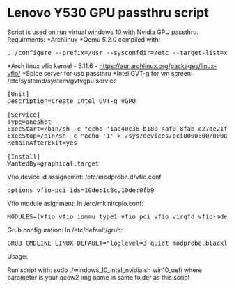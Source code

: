 # Lenovo Y530 GPU passthru script

Script is used on run virtual windows 10 with Nvidia GPU passthru.
Requirments:
*Archlinux
*Qemu 5.2.0 compiled with: 
<pre>
../configure --prefix=/usr --sysconfdir=/etc --target-list=x86_64-softmmu --libexecdir=/usr/lib/qemu --localstatedir=/var --bindir=/usr/bin/ --enable-gnutls --enable-gtk --enable-vnc --enable-vnc-sasl --enable-vnc-png --enable-vnc-jpeg --enable-curl --enable-kvm --enable-linux-aio --enable-cap-ng --enable-vhost-net --enable-vhost-crypto --enable-spice --enable-usb-redir --enable-lzo --enable-snappy --enable-bzip2 --enable-coroutine-pool --enable-libxml2 --enable-tcmalloc --enable-replication --enable-tools --enable-capstone --audio-drv-list=alsa,pa,oss --enable-sdl --enable-vnc --enable-opengl --enable-libusb --enable-guest-agent --enable-curses --enable-kvm --enable-virglrenderer --enable-plugins --enable-vvfat --enable-vdi --enable-qed --enable-qcow1 --enable-dmg --enable-virtfs --enable-libudev --enable-vde --enable-linux-aio --enable-linux-io-uring --enable-cap-ng --enable-vhost-net --enable-vhost-vsock --enable-vhost-scsi --enable-libiscsi --enable-libnfs --enable-libusb --enable-tpm --enable-avx2 --enable-avx512f --enable-opengl --enable-tools --enable-bochs --enable-cloop --enable-parallels --enable-crypto-afalg --enable-debug --enable-vte
</pre>

*Arch linux vfio kernel - 5.11.6 - https://aur.archlinux.org/packages/linux-vfio/
*Spice server for usb passthru
*Intel GVT-g for vm screen:
/etc/systemd/system/gvtvgpu.service
<pre>
[Unit]
Description=Create Intel GVT-g vGPU

[Service]
Type=oneshot
ExecStart=/bin/sh -c "echo '1ae40c36-b180-4af0-8fab-c27de21f597d' > /sys/devices/pci0000:00/0000:00:02.0/mdev_supported_types/i915-GVTg_V5_2/create"
ExecStop=/bin/sh -c "echo '1' > /sys/devices/pci0000:00/0000:00:02.0/1ae40c36-b180-4af0-8fab-c27de21f597d/remove"
RemainAfterExit=yes

[Install]
WantedBy=graphical.target
</pre>

Vfio device id assignemnt:
/etc/modprobe.d/vfio.conf
<pre>
options vfio-pci ids=10de:1c8c,10de:0fb9
</pre>

Vfio module asignment:
In /etc/mkinitcpio.conf:
<pre>
MODULES=(vfio vfio_iommu_type1 vfio_pci vfio_virqfd vfio-mdev kvmgt)
</pre>

Grub configuration:
In /etc/default/grub:
<pre>
GRUB_CMDLINE_LINUX_DEFAULT="loglevel=3 quiet modprobe.blacklist=nouveau modprobe.blacklist=nvidia vfio-pci.ids=10de:1c8c,10de:0fb9 i915.enable_gvt=1 intel_iommu=on iommu=pt rd.driver.pre=vfio-pci video=efifb:off rd.driver.blacklist=nouveau kvm.ignore_msrs=1 vfio_iommu_type1.allow_unsafe_interrupts=1 kvm.allow_unsafe_assigned_interrupts=1 intel_iommu=igfx_off"</pre>


Usage:

Run script with: sudo ./windows_10_intel_nvidia.sh win10_uefi
where parameter is your qcow2 img name in same folder as this script